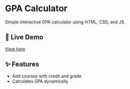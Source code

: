 # GPA Calculator

Simple interactive GPA calculator using HTML, CSS, and JS.

## 🚀 Live Demo

[View here](https://daggerabuse.github.io/gpa-calculator/)

## ✨ Features

- Add courses with credit and grade
- Calculates GPA dynamically
